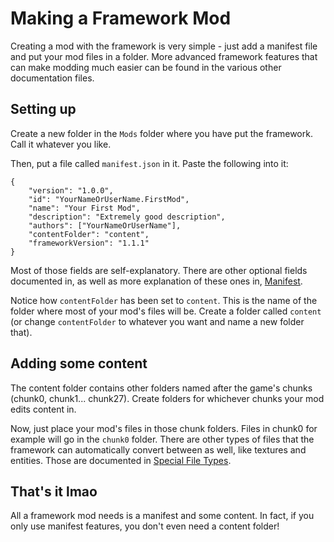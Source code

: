 # Making a Framework Mod
Creating a mod with the framework is very simple - just add a manifest file and put your mod files in a folder. More advanced framework features that can make modding much easier can be found in the various other documentation files.

## Setting up
Create a new folder in the `Mods` folder where you have put the framework. Call it whatever you like.

Then, put a file called `manifest.json` in it. Paste the following into it:
```jsonc
{
    "version": "1.0.0",
    "id": "YourNameOrUserName.FirstMod",
    "name": "Your First Mod",
    "description": "Extremely good description",
    "authors": ["YourNameOrUserName"],
    "contentFolder": "content",
    "frameworkVersion": "1.1.1"
}
```
Most of those fields are self-explanatory. There are other optional fields documented in, as well as more explanation of these ones in, [Manifest](Manifest.md).

Notice how `contentFolder` has been set to `content`. This is the name of the folder where most of your mod's files will be. Create a folder called `content` (or change `contentFolder` to whatever you want and name a new folder that).

## Adding some content
The content folder contains other folders named after the game's chunks (chunk0, chunk1... chunk27). Create folders for whichever chunks your mod edits content in.

Now, just place your mod's files in those chunk folders. Files in chunk0 for example will go in the `chunk0` folder. There are other types of files that the framework can automatically convert between as well, like textures and entities. Those are documented in [Special File Types](<Special File Types.md>).

## That's it lmao
All a framework mod needs is a manifest and some content. In fact, if you only use manifest features, you don't even need a content folder!